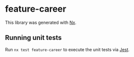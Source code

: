 # feature-career

This library was generated with [Nx](https://nx.dev).

## Running unit tests

Run `nx test feature-career` to execute the unit tests via [Jest](https://jestjs.io).
